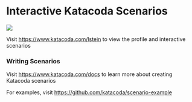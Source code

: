 # Interactive Katacoda Scenarios

[![](http://shields.katacoda.com/katacoda/lstein/count.svg)](https://www.katacoda.com/lstein "Get your profile on Katacoda.com")

Visit https://www.katacoda.com/lstein to view the profile and interactive scenarios

### Writing Scenarios
Visit https://www.katacoda.com/docs to learn more about creating Katacoda scenarios

For examples, visit https://github.com/katacoda/scenario-example
